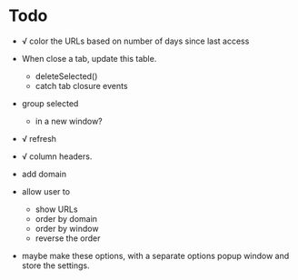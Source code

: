 # Todo

+ √ color the URLs based on number of days since last access

+ When close a tab, update this table.
   + deleteSelected()
   + catch tab closure events

+ group selected 
   + in a new window?

+ √ refresh

+ √ column headers.

+ add domain

+ allow user to 
  + show URLs
  + order by domain
  + order by window
  + reverse the order

+ maybe make these options, with a separate options popup window and store the settings.
